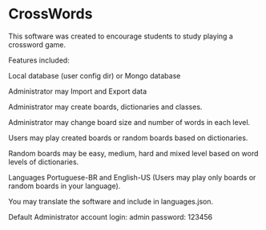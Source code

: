 # CrossWords

This software was created to encourage students to study playing a crossword game.

Features included:

Local database (user config dir) or Mongo database

Administrator may Import and Export data

Administrator may create boards, dictionaries and classes.

Administrator may change board size and number of words in each level.

Users may play created boards or random boards based on dictionaries.

Random boards may be easy, medium, hard and mixed level based on word levels of dictionaries.

Languages Portuguese-BR and English-US (Users may play only boards or random boards in your language).

You may translate the software and include in languages.json.

Default Administrator account
login: admin
password: 123456
